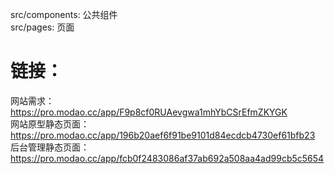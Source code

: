 src/components: 公共组件  
src/pages: 页面


# 链接：
网站需求：https://pro.modao.cc/app/F9p8cf0RUAevgwa1mhYbCSrEfmZKYGK  
网站原型静态页面：https://pro.modao.cc/app/196b20aef6f91be9101d84ecdcb4730ef61bfb23
后台管理静态页面：https://pro.modao.cc/app/fcb0f2483086af37ab692a508aa4ad99cb5c5654
